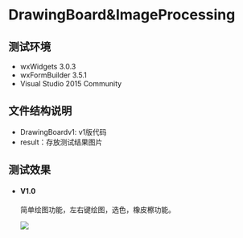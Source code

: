 # DrawingBoard&ImageProcessing
## 测试环境
* wxWidgets 3.0.3
* wxFormBuilder 3.5.1
* Visual Studio 2015 Community

## 文件结构说明
* DrawingBoardv1: v1版代码
* result：存放测试结果图片

## 测试效果

* #### V1.0
  简单绘图功能，左右键绘图，选色，橡皮檫功能。

  ![](https://github.com/xxpcb/DrawingBoard-ImageProcessing/tree/master/result/v1-0.png)

